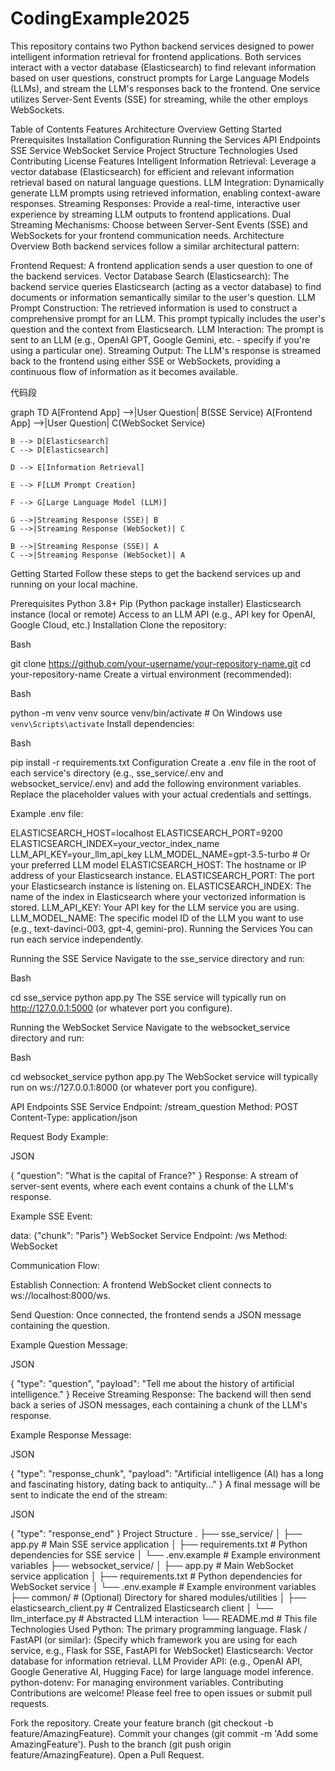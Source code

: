 # CodingExample2025

This repository contains two Python backend services designed to power intelligent information retrieval for frontend applications. Both services interact with a vector database (Elasticsearch) to find relevant information based on user questions, construct prompts for Large Language Models (LLMs), and stream the LLM's responses back to the frontend. One service utilizes Server-Sent Events (SSE) for streaming, while the other employs WebSockets.

Table of Contents
Features
Architecture Overview
Getting Started
Prerequisites
Installation
Configuration
Running the Services
API Endpoints
SSE Service
WebSocket Service
Project Structure
Technologies Used
Contributing
License
Features
Intelligent Information Retrieval: Leverage a vector database (Elasticsearch) for efficient and relevant information retrieval based on natural language questions.
LLM Integration: Dynamically generate LLM prompts using retrieved information, enabling context-aware responses.
Streaming Responses: Provide a real-time, interactive user experience by streaming LLM outputs to frontend applications.
Dual Streaming Mechanisms: Choose between Server-Sent Events (SSE) and WebSockets for your frontend communication needs.
Architecture Overview
Both backend services follow a similar architectural pattern:

Frontend Request: A frontend application sends a user question to one of the backend services.
Vector Database Search (Elasticsearch): The backend service queries Elasticsearch (acting as a vector database) to find documents or information semantically similar to the user's question.
LLM Prompt Construction: The retrieved information is used to construct a comprehensive prompt for an LLM. This prompt typically includes the user's question and the context from Elasticsearch.
LLM Interaction: The prompt is sent to an LLM (e.g., OpenAI GPT, Google Gemini, etc. - specify if you're using a particular one).
Streaming Output: The LLM's response is streamed back to the frontend using either SSE or WebSockets, providing a continuous flow of information as it becomes available.
<!-- end list -->

代码段

graph TD
    A[Frontend App] -->|User Question| B(SSE Service)
    A[Frontend App] -->|User Question| C(WebSocket Service)

    B --> D[Elasticsearch]
    C --> D[Elasticsearch]

    D --> E[Information Retrieval]

    E --> F[LLM Prompt Creation]

    F --> G[Large Language Model (LLM)]

    G -->|Streaming Response (SSE)| B
    G -->|Streaming Response (WebSocket)| C

    B -->|Streaming Response (SSE)| A
    C -->|Streaming Response (WebSocket)| A
Getting Started
Follow these steps to get the backend services up and running on your local machine.

Prerequisites
Python 3.8+
Pip (Python package installer)
Elasticsearch instance (local or remote)
Access to an LLM API (e.g., API key for OpenAI, Google Cloud, etc.)
Installation
Clone the repository:

Bash

git clone https://github.com/your-username/your-repository-name.git
cd your-repository-name
Create a virtual environment (recommended):

Bash

python -m venv venv
source venv/bin/activate  # On Windows use `venv\Scripts\activate`
Install dependencies:

Bash

pip install -r requirements.txt
Configuration
Create a .env file in the root of each service's directory (e.g., sse_service/.env and websocket_service/.env) and add the following environment variables. Replace the placeholder values with your actual credentials and settings.

Example .env file:

ELASTICSEARCH_HOST=localhost
ELASTICSEARCH_PORT=9200
ELASTICSEARCH_INDEX=your_vector_index_name
LLM_API_KEY=your_llm_api_key
LLM_MODEL_NAME=gpt-3.5-turbo # Or your preferred LLM model
ELASTICSEARCH_HOST: The hostname or IP address of your Elasticsearch instance.
ELASTICSEARCH_PORT: The port your Elasticsearch instance is listening on.
ELASTICSEARCH_INDEX: The name of the index in Elasticsearch where your vectorized information is stored.
LLM_API_KEY: Your API key for the LLM service you are using.
LLM_MODEL_NAME: The specific model ID of the LLM you want to use (e.g., text-davinci-003, gpt-4, gemini-pro).
Running the Services
You can run each service independently.

Running the SSE Service
Navigate to the sse_service directory and run:

Bash

cd sse_service
python app.py
The SSE service will typically run on http://127.0.0.1:5000 (or whatever port you configure).

Running the WebSocket Service
Navigate to the websocket_service directory and run:

Bash

cd websocket_service
python app.py
The WebSocket service will typically run on ws://127.0.0.1:8000 (or whatever port you configure).

API Endpoints
SSE Service
Endpoint: /stream_question
Method: POST
Content-Type: application/json

Request Body Example:

JSON

{
    "question": "What is the capital of France?"
}
Response:
A stream of server-sent events, where each event contains a chunk of the LLM's response.

Example SSE Event:

data: {"chunk": "Paris"}
WebSocket Service
Endpoint: /ws
Method: WebSocket

Communication Flow:

Establish Connection: A frontend WebSocket client connects to ws://localhost:8000/ws.

Send Question: Once connected, the frontend sends a JSON message containing the question.

Example Question Message:

JSON

{
    "type": "question",
    "payload": "Tell me about the history of artificial intelligence."
}
Receive Streaming Response: The backend will then send back a series of JSON messages, each containing a chunk of the LLM's response.

Example Response Message:

JSON

{
    "type": "response_chunk",
    "payload": "Artificial intelligence (AI) has a long and fascinating history, dating back to antiquity..."
}
A final message will be sent to indicate the end of the stream:

JSON

{
    "type": "response_end"
}
Project Structure
.
├── sse_service/
│   ├── app.py                  # Main SSE service application
│   ├── requirements.txt        # Python dependencies for SSE service
│   └── .env.example            # Example environment variables
├── websocket_service/
│   ├── app.py                  # Main WebSocket service application
│   ├── requirements.txt        # Python dependencies for WebSocket service
│   └── .env.example            # Example environment variables
├── common/                     # (Optional) Directory for shared modules/utilities
│   ├── elasticsearch_client.py # Centralized Elasticsearch client
│   └── llm_interface.py        # Abstracted LLM interaction
└── README.md                   # This file
Technologies Used
Python: The primary programming language.
Flask / FastAPI (or similar): (Specify which framework you are using for each service, e.g., Flask for SSE, FastAPI for WebSocket)
Elasticsearch: Vector database for information retrieval.
LLM Provider API: (e.g., OpenAI API, Google Generative AI, Hugging Face) for large language model inference.
python-dotenv: For managing environment variables.
Contributing
Contributions are welcome! Please feel free to open issues or submit pull requests.

Fork the repository.
Create your feature branch (git checkout -b feature/AmazingFeature).
Commit your changes (git commit -m 'Add some AmazingFeature').
Push to the branch (git push origin feature/AmazingFeature).
Open a Pull Request.